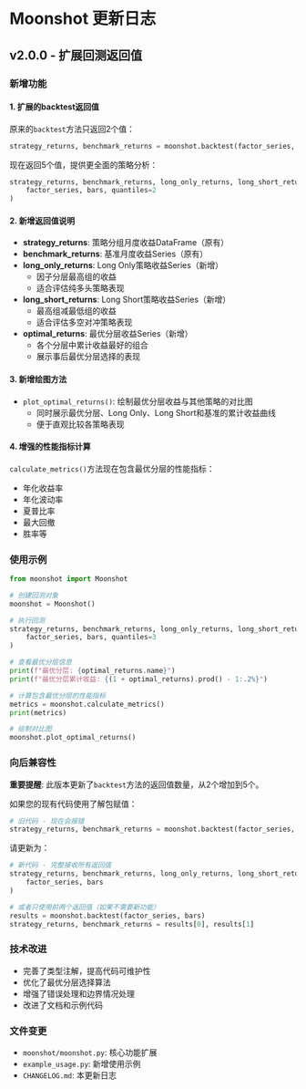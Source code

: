 # Moonshot 更新日志

## v2.0.0 - 扩展回测返回值

### 新增功能

#### 1. 扩展的backtest返回值

原来的`backtest`方法只返回2个值：
```python
strategy_returns, benchmark_returns = moonshot.backtest(factor_series, bars, quantiles=2)
```

现在返回5个值，提供更全面的策略分析：
```python
strategy_returns, benchmark_returns, long_only_returns, long_short_returns, optimal_returns = moonshot.backtest(
    factor_series, bars, quantiles=2
)
```

#### 2. 新增返回值说明

- **strategy_returns**: 策略分组月度收益DataFrame（原有）
- **benchmark_returns**: 基准月度收益Series（原有）
- **long_only_returns**: Long Only策略收益Series（新增）
  - 因子分层最高组的收益
  - 适合评估纯多头策略表现
- **long_short_returns**: Long Short策略收益Series（新增）
  - 最高组减最低组的收益
  - 适合评估多空对冲策略表现
- **optimal_returns**: 最优分层收益Series（新增）
  - 各个分层中累计收益最好的组合
  - 展示事后最优分层选择的表现

#### 3. 新增绘图方法

- `plot_optimal_returns()`: 绘制最优分层收益与其他策略的对比图
  - 同时展示最优分层、Long Only、Long Short和基准的累计收益曲线
  - 便于直观比较各策略表现

#### 4. 增强的性能指标计算

`calculate_metrics()`方法现在包含最优分层的性能指标：
- 年化收益率
- 年化波动率
- 夏普比率
- 最大回撤
- 胜率等

### 使用示例

```python
from moonshot import Moonshot

# 创建回测对象
moonshot = Moonshot()

# 执行回测
strategy_returns, benchmark_returns, long_only_returns, long_short_returns, optimal_returns = moonshot.backtest(
    factor_series, bars, quantiles=3
)

# 查看最优分层信息
print(f"最优分层: {optimal_returns.name}")
print(f"最优分层累计收益: {(1 + optimal_returns).prod() - 1:.2%}")

# 计算包含最优分层的性能指标
metrics = moonshot.calculate_metrics()
print(metrics)

# 绘制对比图
moonshot.plot_optimal_returns()
```

### 向后兼容性

**重要提醒**: 此版本更新了`backtest`方法的返回值数量，从2个增加到5个。

如果您的现有代码使用了解包赋值：
```python
# 旧代码 - 现在会报错
strategy_returns, benchmark_returns = moonshot.backtest(factor_series, bars)
```

请更新为：
```python
# 新代码 - 完整接收所有返回值
strategy_returns, benchmark_returns, long_only_returns, long_short_returns, optimal_returns = moonshot.backtest(
    factor_series, bars
)

# 或者只使用前两个返回值（如果不需要新功能）
results = moonshot.backtest(factor_series, bars)
strategy_returns, benchmark_returns = results[0], results[1]
```

### 技术改进

- 完善了类型注解，提高代码可维护性
- 优化了最优分层选择算法
- 增强了错误处理和边界情况处理
- 改进了文档和示例代码

### 文件变更

- `moonshot/moonshot.py`: 核心功能扩展
- `example_usage.py`: 新增使用示例
- `CHANGELOG.md`: 本更新日志
